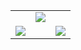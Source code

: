 |                                                                                                                                            |                                                                                                                                                                      |                                                                                                  |
| ------------------------------------------------------------------------------------------------------------------------------------------ | -------------------------------------------------------------------------------------------------------------------------------------------------------------------- | ------------------------------------------------------------------------------------------------ |
|                                                                                                                                            | ![](https://github-readme-stats.vercel.app/api/top-langs/?username=localowl&theme=dark&hide_border=true&include_all_commits=true&count_private=false&layout=compact) |                                                                                                  |
| ![](https://github-readme-stats.vercel.app/api?username=localowl&theme=dark&hide_border=true&include_all_commits=true&count_private=false) |                                                                                                                                                                      | ![](https://github-readme-streak-stats.herokuapp.com/?user=localowl&theme=dark&hide_border=true) |
